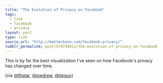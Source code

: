 ```yaml
---
title: "The Evolution of Privacy on Facebook"
tags:
  - link
  - facebook
  - privacy
layout: post
type: link
source_url: "http://mattmckeon.com/facebook-privacy/"
tumblr_permalink: post/579734911/the-evolution-of-privacy-on-facebook
---
```


This is by far the best visualization I've seen on how Facebook's privacy has changed over time.

(via [@fligtar](http://twitter.com/fligtar/status/13573156229), [@joedrew](http://twitter.com/joedrew/status/13571134468), [@tieguy](http://twitter.com/tieguy/status/13570338427))
